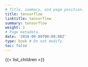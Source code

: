 ```yaml
---
# Title, summary, and page position.
title: tensorflow
linktitle: tensorflow
summary: tensorflow
weight: 1
# Page metadata.
date: '2018-09-09T00:00:00Z'
type: book # Do not modify.
toc: false
---
```


{{< list_children >}}